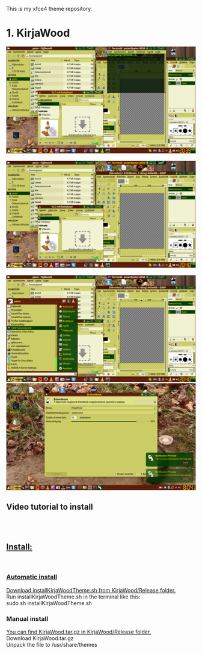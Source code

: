 This is my xfce4 theme repository.


<h1>1. KirjaWood</h1>
<div><img src="KirjaWood/Reviews/KirjaWoodReviewDirty.png" ></div><br>
<div><img src="KirjaWood/Reviews/KirjaWoodReviewDirty2.png" ></div><br>
<div><img src="KirjaWood/Reviews/KirjaWoodReviewDirtyWhiskerMenu.png" ></div>
<div><img src="KirjaWood/Reviews/KirjaWoodReviewNotify.png" ></div>
<h2>Video tutorial to install</h2><br>
<a href="https://www.youtube.com/watch?v=C3s4yayJfh4"/><br>
<h2>Install:</h2><br>
<h3>Automatic install</h3>
<a href="https://github.com/vpeter93/xfce4-themes/blob/master/KirjaWood/Release">Download installKirjaWoodTheme.sh from KirjaWood/Release folder.</a><br>
Run installKirjaWoodTheme.sh in the terminal like this:<br>
sudo sh installKirjaWoodTheme.sh<br>
<h3>Manual install</h3>
<a href="https://github.com/vpeter93/xfce4-themes/blob/master/KirjaWood/Release">You can find KirjaWood.tar.gz in KirjaWood/Release folder.</a><br>
Download KirjaWood.tar.gz <br>
Unpack the file to /usr/share/themes <br>
